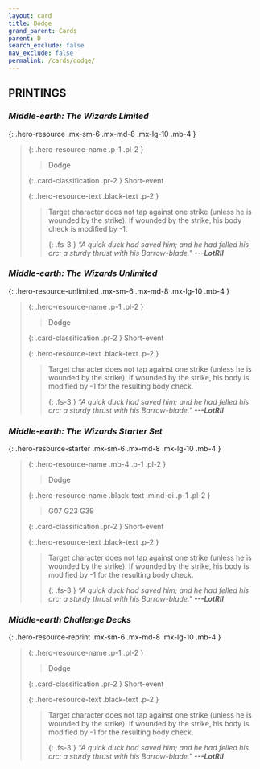```yaml
---
layout: card
title: Dodge
grand_parent: Cards
parent: D
search_exclude: false
nav_exclude: false
permalink: /cards/dodge/
---
```


## PRINTINGS


### _Middle-earth: The Wizards Limited_

{: .hero-resource .mx-sm-6 .mx-md-8 .mx-lg-10 .mb-4 }
> {: .hero-resource-name .p-1 .pl-2 }
> > <div class="card-mp"></div>
> > <div class="card-name">Dodge</div>
>
> {: .card-classification .pr-2 }
> Short-event
>
> {: .hero-resource-text .black-text .p-2 }
> > Target character does not tap against one strike (unless he is wounded by the strike). If wounded by the strike, his body check is modified by -1. 
> > 
> > {: .fs-3 } 
> > _“A quick duck had saved him; and he had felled his orc: a sturdy thrust with his Barrow-blade."_ ***---&#65279;LotRII*** 
> 

### _Middle-earth: The Wizards Unlimited_

{: .hero-resource-unlimited .mx-sm-6 .mx-md-8 .mx-lg-10 .mb-4 }
> {: .hero-resource-name .p-1 .pl-2 }
> > <div class="card-mp"></div>
> > <div class="card-name">Dodge</div>
>
> {: .card-classification .pr-2 }
> Short-event
>
> {: .hero-resource-text .black-text .p-2 }
> > Target character does not tap against one strike (unless he is wounded by the strike). If wounded by the strike, his body is modified by -1 for the resulting body check. 
> > 
> > {: .fs-3 } 
> > _“A quick duck had saved him; and he had felled his orc: a sturdy thrust with his Barrow-blade."_ ***---&#65279;LotRII*** 
> 

### _Middle-earth: The Wizards Starter Set_

{: .hero-resource-starter .mx-sm-6 .mx-md-8 .mx-lg-10 .mb-4 }
> {: .hero-resource-name .mb-4 .p-1 .pl-2 }
> > <div class="card-mp"></div>
> > <div class="card-name">Dodge</div>
>
> {: .hero-resource-name .black-text .mind-di .p-1 .pl-2 }
> > <span class="red-text">G07 G23 G39</span>
>
> {: .card-classification .pr-2 }
> Short-event
>
> {: .hero-resource-text .black-text .p-2 }
> > Target character does not tap against one strike (unless he is wounded by the strike). If wounded by the strike, his body is modified by -1 for the resulting body check. 
> > 
> > {: .fs-3 } 
> > _“A quick duck had saved him; and he had felled his orc: a sturdy thrust with his Barrow-blade."_ ***---&#65279;LotRII*** 
> 

### _Middle-earth Challenge Decks_

{: .hero-resource-reprint .mx-sm-6 .mx-md-8 .mx-lg-10 .mb-4 }
> {: .hero-resource-name .p-1 .pl-2 }
> > <div class="card-mp"></div>
> > <div class="card-name">Dodge</div>
>
> {: .card-classification .pr-2 }
> Short-event
>
> {: .hero-resource-text .black-text .p-2 }
> > Target character does not tap against one strike (unless he is wounded by the strike). If wounded by the strike, his body is modified by -1 for the resulting body check. 
> > 
> > {: .fs-3 } 
> > _“A quick duck had saved him; and he had felled his orc: a sturdy thrust with his Barrow-blade."_ ***---&#65279;LotRII*** 
> 
